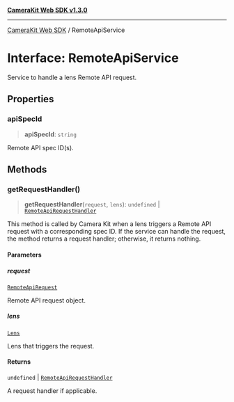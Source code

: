 [**CameraKit Web SDK v1.3.0**](../README.md)

***

[CameraKit Web SDK](../globals.md) / RemoteApiService

# Interface: RemoteApiService

Service to handle a lens Remote API request.

## Properties

### apiSpecId

> **apiSpecId**: `string`

Remote API spec ID(s).

## Methods

### getRequestHandler()

> **getRequestHandler**(`request`, `lens`): `undefined` \| [`RemoteApiRequestHandler`](../type-aliases/RemoteApiRequestHandler.md)

This method is called by Camera Kit when a lens triggers a Remote API request with a corresponding spec ID.
If the service can handle the request, the method returns a request handler; otherwise, it returns nothing.

#### Parameters

##### request

[`RemoteApiRequest`](RemoteApiRequest.md)

Remote API request object.

##### lens

[`Lens`](Lens.md)

Lens that triggers the request.

#### Returns

`undefined` \| [`RemoteApiRequestHandler`](../type-aliases/RemoteApiRequestHandler.md)

A request handler if applicable.
